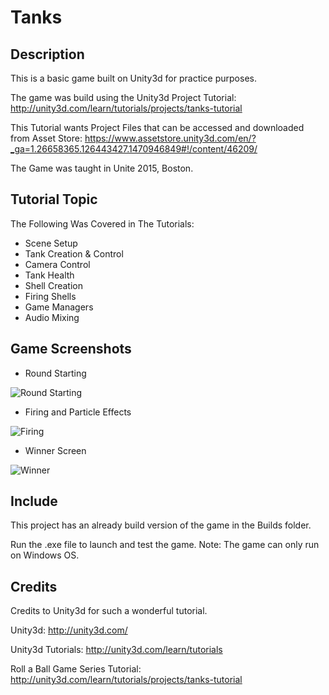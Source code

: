 # Tanks

## Description

This is a basic game built on Unity3d for practice purposes.

The game was build using the Unity3d Project Tutorial: http://unity3d.com/learn/tutorials/projects/tanks-tutorial

This Tutorial wants Project Files that can be accessed and downloaded from Asset Store: https://www.assetstore.unity3d.com/en/?_ga=1.26658365.126443427.1470946849#!/content/46209/

The Game was taught in Unite 2015, Boston.

## Tutorial Topic

The Following Was Covered in The Tutorials:
- Scene Setup
- Tank Creation & Control
- Camera Control
- Tank Health
- Shell Creation
- Firing Shells
- Game Managers
- Audio Mixing

## Game Screenshots

- Round Starting

![Round Starting](http://i.imgur.com/gPiUj4Y.png)

- Firing and Particle Effects

![Firing](http://i.imgur.com/vzD6PWt.png)

- Winner Screen

![Winner](http://i.imgur.com/1Olnvki.png)

## Include

This project has an already build version of the game in the Builds folder. 

Run the .exe file to launch and test the game.
Note: The game can only run on Windows OS.

## Credits

Credits to Unity3d for such a wonderful tutorial.

Unity3d: http://unity3d.com/

Unity3d Tutorials: http://unity3d.com/learn/tutorials

Roll a Ball Game Series Tutorial: http://unity3d.com/learn/tutorials/projects/tanks-tutorial
